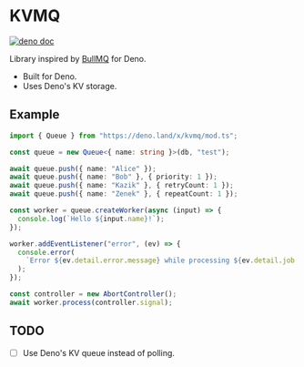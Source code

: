 # KVMQ

[![deno doc](https://doc.deno.land/badge.svg)](https://deno.land/x/kvmq/mod.ts)

Library inspired by [BullMQ](https://bullmq.io) for Deno.

- Built for Deno.
- Uses Deno's KV storage.

## Example

```ts
import { Queue } from "https://deno.land/x/kvmq/mod.ts";

const queue = new Queue<{ name: string }>(db, "test");

await queue.push({ name: "Alice" });
await queue.push({ name: "Bob" }, { priority: 1 });
await queue.push({ name: "Kazik" }, { retryCount: 1 });
await queue.push({ name: "Zenek" }, { repeatCount: 1 });

const worker = queue.createWorker(async (input) => {
  console.log(`Hello ${input.name}!`);
});

worker.addEventListener("error", (ev) => {
  console.error(
    `Error ${ev.detail.error.message} while processing ${ev.detail.job.input.name}`,
  );
});

const controller = new AbortController();
await worker.process(controller.signal);
```

## TODO

- [ ] Use Deno's KV queue instead of polling.
